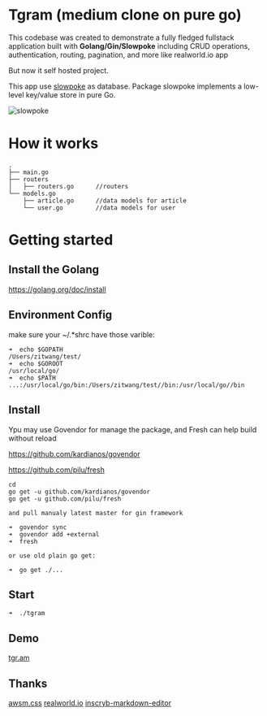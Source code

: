 # Tgram (medium clone on pure go)

This codebase was created to demonstrate a fully fledged fullstack application built with **Golang/Gin/Slowpoke** including CRUD operations, authentication, routing, pagination, and more like realworld.io app

But now it self hosted project.

This app use [slowpoke](https://github.com/recoilme/slowpoke) as database. Package slowpoke implements a low-level key/value store in pure Go.

![slowpoke](http://tggram.com/media/recoilme/photos/file_488344.jpg)


# How it works
```
.
├── main.go
├── routers
│   ├── routers.go      //routers
└── models.go
    ├── article.go      //data models for article
    └── user.go         //data models for user

```

# Getting started

## Install the Golang
https://golang.org/doc/install
## Environment Config
make sure your ~/.*shrc have those varible:
```
➜  echo $GOPATH
/Users/zitwang/test/
➜  echo $GOROOT
/usr/local/go/
➜  echo $PATH
...:/usr/local/go/bin:/Users/zitwang/test//bin:/usr/local/go//bin
```
## Install 
Ypu may use Govendor for manage the package, and Fresh can help build without reload

https://github.com/kardianos/govendor

https://github.com/pilu/fresh
```
cd 
go get -u github.com/kardianos/govendor
go get -u github.com/pilu/fresh

and pull manualy latest master for gin framework

➜  govendor sync
➜  govendor add +external
➜  fresh

or use old plain go get:

➜  go get ./...

```
## Start
```
➜  ./tgram
```

## Demo

[tgr.am](http://tgr.am)

## Thanks

[awsm.css](https://github.com/igoradamenko/awsm.css)
[realworld.io](https://realworld.io)
[inscryb-markdown-editor](https://github.com/Inscryb/inscryb-markdown-editor)